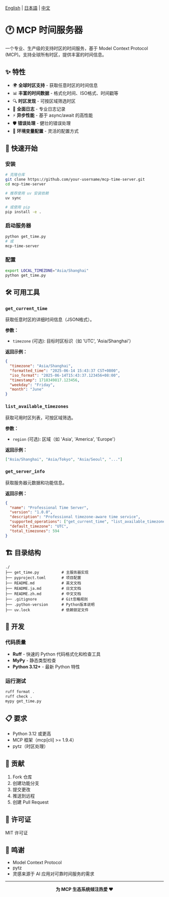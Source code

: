 <!-- 语言切换 -->
[English](README.md) | [日本語](README.ja.md) | [中文](README.zh.md)

# 🕐 MCP 时间服务器

一个专业、生产级的支持时区的时间服务，基于 Model Context Protocol (MCP)。支持全球所有时区，提供丰富的时间信息。

## ✨ 特性

- 🌍 **全球时区支持** - 获取任意时区的时间信息
- 📊 **丰富的时间数据** - 格式化时间、ISO格式、时间戳等
- 🔍 **时区发现** - 可按区域筛选时区
- 📝 **全面日志** - 专业日志记录
- ⚡ **异步性能** - 基于 async/await 的高性能
- 🛡️ **错误处理** - 健壮的错误处理
- 🔧 **环境变量配置** - 灵活的配置方式

## 🚀 快速开始

### 安装

```bash
# 克隆仓库
git clone https://github.com/your-username/mcp-time-server.git
cd mcp-time-server

# 推荐使用 uv 安装依赖
uv sync

# 或使用 pip
pip install -e .
```

### 启动服务器

```bash
python get_time.py
# 或
mcp-time-server
```

### 配置

```bash
export LOCAL_TIMEZONE="Asia/Shanghai"
python get_time.py
```

## 🛠️ 可用工具

### `get_current_time`
获取任意时区的详细时间信息（JSON格式）。

**参数：**
- `timezone` (可选): 目标时区标识（如 'UTC', 'Asia/Shanghai'）

**返回示例：**
```json
{
  "timezone": "Asia/Shanghai",
  "formatted_time": "2025-06-14 15:43:37 CST+0800",
  "iso_format": "2025-06-14T15:43:37.123456+08:00",
  "timestamp": 1718349817.123456,
  "weekday": "Friday",
  "month": "June"
}
```

### `list_available_timezones`
获取可用时区列表，可按区域筛选。

**参数：**
- `region` (可选): 区域（如 'Asia', 'America', 'Europe'）

**返回示例：**
```json
["Asia/Shanghai", "Asia/Tokyo", "Asia/Seoul", "..."]
```

### `get_server_info`
获取服务器元数据和功能信息。

**返回示例：**
```json
{
  "name": "Professional Time Server",
  "version": "1.0.0",
  "description": "Professional timezone-aware time service",
  "supported_operations": ["get_current_time", "list_available_timezones", "get_server_info"],
  "default_timezone": "UTC",
  "total_timezones": 594
}
```

## 🏗️ 目录结构

```
./
├── get_time.py          # 主服务器实现
├── pyproject.toml       # 项目配置
├── README.md            # 英文文档
├── README.ja.md         # 日文文档
├── README.zh.md         # 中文文档
├── .gitignore           # Git忽略规则
├── .python-version      # Python版本说明
├── uv.lock              # 依赖锁定文件
```

## 🔧 开发

### 代码质量
- **Ruff** - 快速的 Python 代码格式化和检查工具
- **MyPy** - 静态类型检查
- **Python 3.12+** - 最新 Python 特性

### 运行测试
```bash
ruff format .
ruff check .
mypy get_time.py
```

## 📋 要求
- Python 3.12 或更高
- MCP 框架（mcp[cli] >= 1.9.4）
- pytz（时区处理）

## 🤝 贡献
1. Fork 仓库
2. 创建功能分支
3. 提交更改
4. 推送到远程
5. 创建 Pull Request

## 📄 许可证
MIT 许可证

## 🙏 鸣谢
- Model Context Protocol
- pytz
- 灵感来源于 AI 应用对可靠时间服务的需求

---

<div align="center">
  <strong>为 MCP 生态系统倾注热爱 ❤️</strong>
</div> 